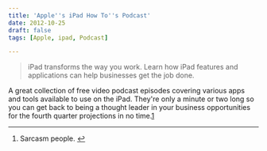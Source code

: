 ```yaml
---
title: 'Apple''s iPad How To''s Podcast'
date: 2012-10-25
draft: false
tags: [Apple, ipad, Podcast]

---
```


> iPad transforms the way you work. Learn how iPad features and applications can help businesses get the job done.

A great collection of free video podcast episodes covering various apps and tools available to use on the iPad. They're only a minute or two long so you can get back to being a thought leader in your business opportunities for the fourth quarter projections in no time.[1](#fn-20915:1)

* * *

1.  Sarcasm people. [↩](#fnref-20915:1)